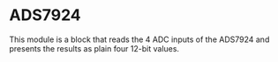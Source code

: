 # ADS7924
This module is a block that reads the 4 ADC inputs of the ADS7924 and presents the results as plain four 12-bit values.
